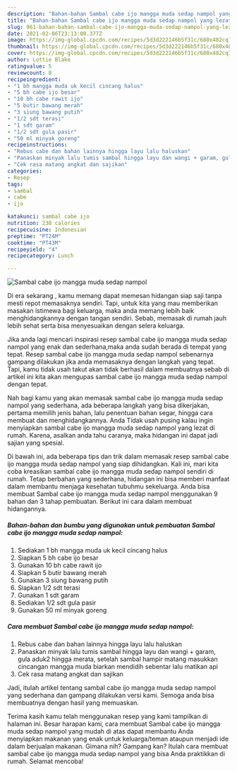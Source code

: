 ```yaml
---
description: "Bahan-bahan Sambal cabe ijo mangga muda sedap nampol yang lezat Untuk Jualan"
title: "Bahan-bahan Sambal cabe ijo mangga muda sedap nampol yang lezat Untuk Jualan"
slug: 961-bahan-bahan-sambal-cabe-ijo-mangga-muda-sedap-nampol-yang-lezat-untuk-jualan
date: 2021-02-06T23:13:00.377Z
image: https://img-global.cpcdn.com/recipes/5d3d222146b5f31c/680x482cq70/sambal-cabe-ijo-mangga-muda-sedap-nampol-foto-resep-utama.jpg
thumbnail: https://img-global.cpcdn.com/recipes/5d3d222146b5f31c/680x482cq70/sambal-cabe-ijo-mangga-muda-sedap-nampol-foto-resep-utama.jpg
cover: https://img-global.cpcdn.com/recipes/5d3d222146b5f31c/680x482cq70/sambal-cabe-ijo-mangga-muda-sedap-nampol-foto-resep-utama.jpg
author: Lottie Blake
ratingvalue: 5
reviewcount: 8
recipeingredient:
- "1 bh mangga muda uk kecil cincang halus"
- "5 bh cabe ijo besar"
- "10 bh cabe rawit ijo"
- "5 butir bawang merah"
- "3 siung bawang putih"
- "1/2 sdt terasi"
- "1 sdt garam"
- "1/2 sdt gula pasir"
- "50 ml minyak goreng"
recipeinstructions:
- "Rebus cabe dan bahan lainnya hingga layu lalu haluskan"
- "Panaskan minyak lalu tumis sambal hingga layu dan wangi + garam, gula aduk2 hingga merata, setelah sambal hampir matang masukkan cincangan mangga muda biarkan mendidih sebentar lalu matikan api"
- "Cek rasa matang angkat dan sajikan"
categories:
- Resep
tags:
- sambal
- cabe
- ijo

katakunci: sambal cabe ijo 
nutrition: 238 calories
recipecuisine: Indonesian
preptime: "PT24M"
cooktime: "PT43M"
recipeyield: "4"
recipecategory: Lunch

---
```



![Sambal cabe ijo mangga muda sedap nampol](https://img-global.cpcdn.com/recipes/5d3d222146b5f31c/680x482cq70/sambal-cabe-ijo-mangga-muda-sedap-nampol-foto-resep-utama.jpg)

Di era  sekarang , kamu memang dapat memesan hidangan siap saji tanpa mesti repot memasaknya sendiri. Tapi, untuk kita yang mau memberikan masakan istimewa bagi keluarga, maka anda memang lebih baik menghidangkannya dengan tangan sendiri. Sebab, memasak di rumah jauh lebih sehat serta bisa menyesuaikan dengan selera keluarga.

Jika anda lagi mencari inspirasi resep sambal cabe ijo mangga muda sedap nampol yang enak dan sederhana,maka anda sudah berada di tempat yang tepat. Resep sambal cabe ijo mangga muda sedap nampol  sebenarnya gampang dilakukan jika anda memasaknya dengan langkah yang tepat. Tapi, kamu tidak usah takut akan tidak berhasil dalam membuatnya 
sebab di artikel ini kita akan mengupas sambal cabe ijo mangga muda sedap nampol dengan tepat.  



Nah bagi kamu yang akan memasak sambal cabe ijo mangga muda sedap nampol yang sederhana, ada beberapa langkah yang bisa dikerjakan, pertama memilih jenis bahan, lalu penentuan bahan segar, hingga cara membuat dan menghidangkannya. Anda Tidak usah pusing kalau ingin menyiapkan sambal cabe ijo mangga muda sedap nampol yang lezat di rumah. Karena, asalkan anda  tahu caranya, maka hidangan ini dapat jadi sajian yang spesial.

Di bawah ini, ada beberapa tips dan trik dalam memasak resep sambal cabe ijo mangga muda sedap nampol yang siap dihidangkan. Kali ini, mari kita coba kreasikan sambal cabe ijo mangga muda sedap nampol sendiri di rumah. Tetap berbahan yang sederhana, hidangan ini bisa memberi manfaat dalam membantu menjaga kesehatan tubuhmu sekeluarga. Anda bisa membuat Sambal cabe ijo mangga muda sedap nampol menggunakan 9 bahan dan 3 tahap pembuatan. Berikut ini cara dalam membuat hidangannya.

<!--inarticleads1-->

##### Bahan-bahan dan bumbu yang digunakan untuk pembuatan Sambal cabe ijo mangga muda sedap nampol:

1. Sediakan 1 bh mangga muda uk kecil cincang halus
1. Siapkan 5 bh cabe ijo besar
1. Gunakan 10 bh cabe rawit ijo
1. Siapkan 5 butir bawang merah
1. Gunakan 3 siung bawang putih
1. Siapkan 1/2 sdt terasi
1. Gunakan 1 sdt garam
1. Sediakan 1/2 sdt gula pasir
1. Gunakan 50 ml minyak goreng




<!--inarticleads2-->

##### Cara membuat Sambal cabe ijo mangga muda sedap nampol:

1. Rebus cabe dan bahan lainnya hingga layu lalu haluskan
1. Panaskan minyak lalu tumis sambal hingga layu dan wangi + garam, gula aduk2 hingga merata, setelah sambal hampir matang masukkan cincangan mangga muda biarkan mendidih sebentar lalu matikan api
1. Cek rasa matang angkat dan sajikan




Jadi, itulah artikel tentang  sambal cabe ijo mangga muda sedap nampol  yang sederhana dan gampang dilakukan versi kami. Semoga anda bisa membuatnya dengan hasil yang memuaskan. 

Terima kasih kamu telah menggunakan resep yang kami tampilkan di halaman ini. Besar harapan kami, cara membuat  Sambal cabe ijo mangga muda sedap nampol yang mudah di atas dapat membantu Anda menyiapkan makanan yang enak untuk keluarga/teman ataupun menjadi ide dalam berjualan makanan. Gimana nih? Gampang kan? Itulah cara membuat sambal cabe ijo mangga muda sedap nampol yang bisa Anda praktikkan di rumah. Selamat mencoba!

